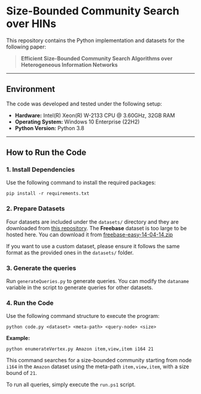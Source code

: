 # Size-Bounded Community Search over HINs

This repository contains the Python implementation and datasets for the following paper:

> **Efficient Size-Bounded Community Search Algorithms over Heterogeneous Information Networks**

---

## Environment

The code was developed and tested under the following setup:

- **Hardware:** Intel(R) Xeon(R) W-2133 CPU @ 3.60GHz, 32GB RAM  
- **Operating System:** Windows 10 Enterprise (22H2)  
- **Python Version:** Python 3.8

---

## How to Run the Code

### 1. Install Dependencies

Use the following command to install the required packages:

```
pip install -r requirements.txt
```

### 2. Prepare Datasets

Four datasets are included under the `datasets/` directory and they are downloaded from [this repository](https://github.com/librahu/HIN-Datasets-for-Recommendation-and-Network-Embedding). The **Freebase** dataset is too large to be hosted here. You can download it from [freebase-easy-14-04-14.zip](https://freebase-easy.cs.uni-freiburg.de/dump/freebase-easy-14-04-14.zip)

If you want to use a custom dataset, please ensure it follows the same format as the provided ones in the `datasets/` folder.

### 3. Generate the queries

Run `generateQueries.py` to generate queries. You can modify the `dataname` variable in the script to generate queries for other datasets.


### 4. Run the Code

Use the following command structure to execute the program:

```
python code.py <dataset> <meta-path> <query-node> <size>
```

**Example:**

```
python enumerateVertex.py Amazon item,view,item i164 21
```

This command searches for a size-bounded community starting from node `i164` in the `Amazon` dataset using the meta-path `item,view,item`, with a size bound of `21`.

To run all queries, simply execute the `run.ps1` script.